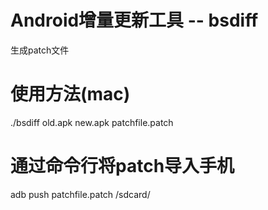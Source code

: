 # Android增量更新工具 -- bsdiff
  生成patch文件
  
# 使用方法(mac)
  ./bsdiff old.apk new.apk patchfile.patch
  
# 通过命令行将patch导入手机
  adb push patchfile.patch /sdcard/
